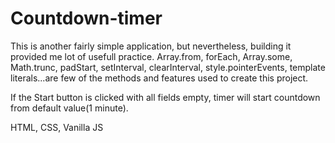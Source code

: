 # Countdown-timer

This is another fairly simple application, but nevertheless, building it provided me lot of usefull practice.
Array.from, forEach, Array.some, Math.trunc, padStart, setInterval, clearInterval, style.pointerEvents, template literals...are few of the methods and features
used to create this project.

If the Start button is clicked with all fields empty, timer will start countdown from default value(1 minute).

HTML, CSS, Vanilla JS
